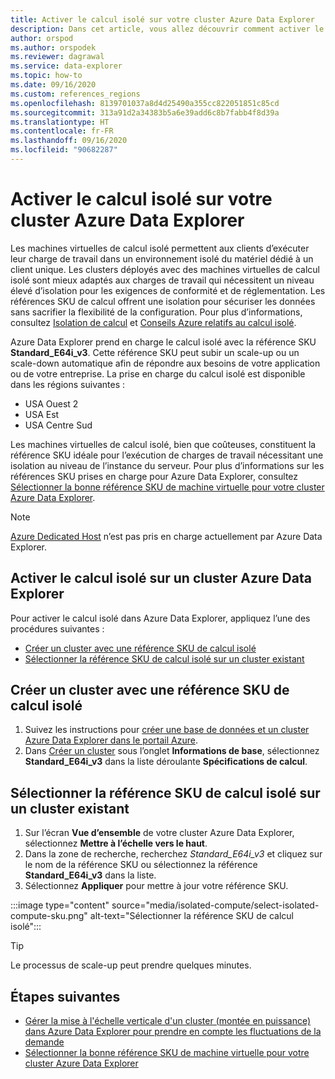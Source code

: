 ```yaml
---
title: Activer le calcul isolé sur votre cluster Azure Data Explorer
description: Dans cet article, vous allez découvrir comment activer le calcul isolé sur votre cluster Azure Data Explorer en sélectionnant la référence SKU appropriée.
author: orspod
ms.author: orspodek
ms.reviewer: dagrawal
ms.service: data-explorer
ms.topic: how-to
ms.date: 09/16/2020
ms.custom: references_regions
ms.openlocfilehash: 8139701037a8d4d25490a355cc822051851c85cd
ms.sourcegitcommit: 313a91d2a34383b5a6e39add6c8b7fabb4f8d39a
ms.translationtype: HT
ms.contentlocale: fr-FR
ms.lasthandoff: 09/16/2020
ms.locfileid: "90682287"
---
```

# <a name="enable-isolated-compute-on-your-azure-data-explorer-cluster"></a>Activer le calcul isolé sur votre cluster Azure Data Explorer

Les machines virtuelles de calcul isolé permettent aux clients d’exécuter leur charge de travail dans un environnement isolé du matériel dédié à un client unique. Les clusters déployés avec des machines virtuelles de calcul isolé sont mieux adaptés aux charges de travail qui nécessitent un niveau élevé d’isolation pour les exigences de conformité et de réglementation. Les références SKU de calcul offrent une isolation pour sécuriser les données sans sacrifier la flexibilité de la configuration. Pour plus d’informations, consultez [Isolation de calcul](/azure/security/fundamentals/isolation-choices#compute-isolation) et [Conseils Azure relatifs au calcul isolé](/azure/azure-government/azure-secure-isolation-guidance#compute-isolation). 

Azure Data Explorer prend en charge le calcul isolé avec la référence SKU **Standard_E64i_v3**. Cette référence SKU peut subir un scale-up ou un scale-down automatique afin de répondre aux besoins de votre application ou de votre entreprise. La prise en charge du calcul isolé est disponible dans les régions suivantes :
* USA Ouest 2
* USA Est 
* USA Centre Sud

Les machines virtuelles de calcul isolé, bien que coûteuses, constituent la référence SKU idéale pour l’exécution de charges de travail nécessitant une isolation au niveau de l’instance du serveur. Pour plus d’informations sur les références SKU prises en charge pour Azure Data Explorer, consultez [Sélectionner la bonne référence SKU de machine virtuelle pour votre cluster Azure Data Explorer](manage-cluster-choose-sku.md).

> [!NOTE]
> [Azure Dedicated Host](https://azure.microsoft.com/services/virtual-machines/dedicated-host/) n’est pas pris en charge actuellement par Azure Data Explorer. 

## <a name="enable-isolated-compute-on-azure-data-explorer-cluster"></a>Activer le calcul isolé sur un cluster Azure Data Explorer 

Pour activer le calcul isolé dans Azure Data Explorer, appliquez l’une des procédures suivantes :
* [Créer un cluster avec une référence SKU de calcul isolé](#create-a-cluster-with-isolated-compute-sku)
* [Sélectionner la référence SKU de calcul isolé sur un cluster existant](#select-the-isolated-compute-sku-on-an-existing-cluster)

## <a name="create-a-cluster-with-isolated-compute-sku"></a>Créer un cluster avec une référence SKU de calcul isolé

1. Suivez les instructions pour [créer une base de données et un cluster Azure Data Explorer dans le portail Azure](create-cluster-database-portal.md).
1. Dans [Créer un cluster](create-cluster-database-portal.md#create-a-cluster) sous l’onglet **Informations de base**, sélectionnez **Standard_E64i_v3** dans la liste déroulante **Spécifications de calcul**.

## <a name="select-the-isolated-compute-sku-on-an-existing-cluster"></a>Sélectionner la référence SKU de calcul isolé sur un cluster existant

1. Sur l’écran **Vue d’ensemble** de votre cluster Azure Data Explorer, sélectionnez **Mettre à l’échelle vers le haut**.
1. Dans la zone de recherche, recherchez *Standard_E64i_v3* et cliquez sur le nom de la référence SKU ou sélectionnez la référence **Standard_E64i_v3** dans la liste.
1. Sélectionnez **Appliquer** pour mettre à jour votre référence SKU. 

:::image type="content" source="media/isolated-compute/select-isolated-compute-sku.png" alt-text="Sélectionner la référence SKU de calcul isolé":::

> [!TIP]
> Le processus de scale-up peut prendre quelques minutes.

## <a name="next-steps"></a>Étapes suivantes

* [Gérer la mise à l'échelle verticale d'un cluster (montée en puissance) dans Azure Data Explorer pour prendre en compte les fluctuations de la demande](manage-cluster-vertical-scaling.md)
* [Sélectionner la bonne référence SKU de machine virtuelle pour votre cluster Azure Data Explorer](manage-cluster-choose-sku.md)

